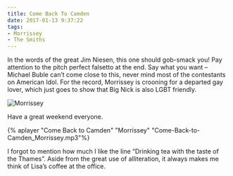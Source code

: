 ```yaml
---
title: Come Back To Camden
date: 2017-01-13 9:37:22
tags: 
- Morrissey 
- The Smiths
---
```

In the words of the great Jim Niesen, this one should gob-smack you! Pay attention to the pitch perfect falsetto at the end. Say what you want – Michael Buble can’t come close to this, never mind most of the contestants on American Idol. For the record, Morrissey is crooning for a departed gay lover, which just goes to show that Big Nick is also LGBT friendly.

![Morrissey](Morrissey.jpg)

Have a great weekend everyone.

{% aplayer "Come Back to Camden" "Morrissey" "Come-Back-to-Camden_Morrissey.mp3"%}

I forgot to mention how much I like the line “Drinking tea with the taste of the Thames”. Aside from the great use of alliteration, it always makes me think of Lisa’s coffee at the office.
